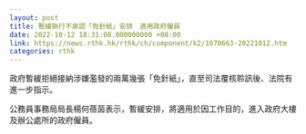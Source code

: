 ```yaml
---
layout: post
title: 暫緩執行不承認「免針紙」安排　適用政府僱員
date: 2022-10-12 18:31:08.000000000 +08:00
link: https://news.rthk.hk/rthk/ch/component/k2/1670663-20221012.htm
categories: rthk
---
```


政府暫緩拒絕接納涉嫌濫發的兩萬幾張「免針紙」，直至司法覆核聆訊後、法院有進一步指示。

公務員事務局局長楊何蓓茵表示，暫緩安排，將適用於因工作目的，進入政府大樓及辦公處所的政府僱員。
